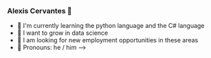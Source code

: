 ### Alexis Cervantes 👋 

- 🔭 I'm currently learning the python language and the C# language
- 👯 I want to grow in data science
- 🤔 I am looking for new employment opportunities in these areas
- 💬 Pronouns: he / him
-->
